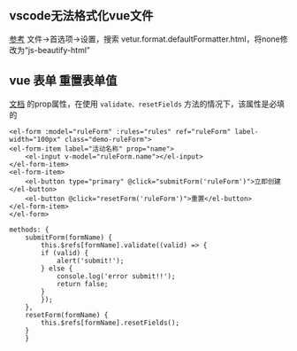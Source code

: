 ## vscode无法格式化vue文件
[参考](https://blog.csdn.net/u014054437/article/details/79980691)
文件->首选项->设置，搜索 vetur.format.defaultFormatter.html，将none修改为“js-beautify-html”

## vue 表单 重置表单值 
[文档](http://element-cn.eleme.io/#/zh-CN/component/form)
<el-form-item>的prop属性，在使用 `validate、resetFields` 方法的情况下，该属性是必填的	


    <el-form :model="ruleForm" :rules="rules" ref="ruleForm" label-width="100px" class="demo-ruleForm">
    <el-form-item label="活动名称" prop="name">
        <el-input v-model="ruleForm.name"></el-input>
    </el-form-item>
    <el-form-item>
        <el-button type="primary" @click="submitForm('ruleForm')">立即创建</el-button>
        <el-button @click="resetForm('ruleForm')">重置</el-button>
    </el-form-item>
    </el-form>

    methods: {
        submitForm(formName) {
            this.$refs[formName].validate((valid) => {
            if (valid) {
                alert('submit!');
            } else {
                console.log('error submit!!');
                return false;
            }
            });
        },
        resetForm(formName) {
            this.$refs[formName].resetFields();
        }
        }